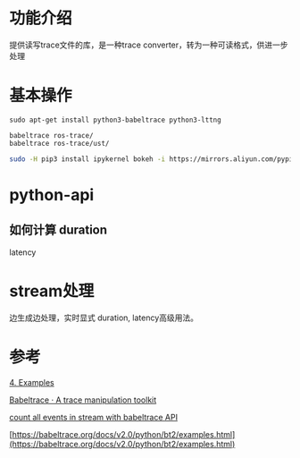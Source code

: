# 功能介绍

提供读写trace文件的库，是一种trace converter，转为一种可读格式，供进一步处理

# 基本操作

```text
sudo apt-get install python3-babeltrace python3-lttng
```

```text
babeltrace ros-trace/
babeltrace ros-trace/ust/

```

```bash
sudo -H pip3 install ipykernel bokeh -i https://mirrors.aliyun.com/pypi/simple/
```

# python-api

## 如何计算 duration

latency

# stream处理

边生成边处理，实时显式 duration, latency高级用法。

# 参考

[4. Examples](https://babeltrace.org/docs/v1.5/python/babeltrace/examples/)

[Babeltrace · A trace manipulation toolkit](https://babeltrace.org/)

[count all events in stream with babeltrace API](https://stackoverflow.com/questions/42721331/count-all-events-in-stream-with-babeltrace-api)

[https://babeltrace.org/docs/v2.0/python/bt2/examples.html](https://babeltrace.org/docs/v2.0/python/bt2/examples.html)
